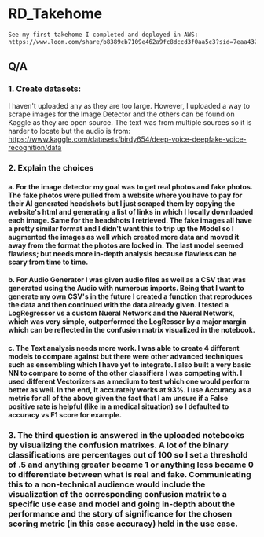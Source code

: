 # RD_Takehome

```bash
See my first takehome I completed and deployed in AWS:
https://www.loom.com/share/b8389cb7109e462a9fc8dccd3f0aa5c3?sid=7eaa432e-ab42-49fe-897c-1960d564a36f
```
## Q/A

### 1. Create datasets:
   I haven't uploaded any as they are too large. However, I uploaded a way to scrape images for the Image Detector and the others can be found on Kaggle as they are open source. The text was from multiple sources so it is harder to locate but the audio is from: https://www.kaggle.com/datasets/birdy654/deep-voice-deepfake-voice-recognition/data

### 2. Explain the choices
#### a. For the image detector my goal was to get real photos and fake photos. The fake photos were pulled from a website where you have to pay for their AI generated headshots but I just scraped them by copying the website's html and generating a list of links in which I locally downloaded each image. Same for the headshots I retrieved. The fake images all have a pretty similar format and I didn't want this to trip up the Model so I augmented the images as well which created more data and moved it away from the format the photos are locked in. The last model seemed flawless; but needs more in-depth analysis because flawless can be scary from time to time. 
#### b. For Audio Generator I was given audio files as well as a CSV that was generated using the Audio with numerous imports. Being that I want to generate my own CSV's in the future I created a function that reproduces the data and then continued with the data already given. I tested a LogRegressor vs a custom Nueral Network and the Nueral Network, which was very simple, outperformed the LogRessor by a major margin which can be reflected in the confusion matrix visualized in the notebook. 
#### c. The Text analysis needs more work. I was able to create 4 different models to compare against but there were other advanced techniques such as ensembling which I have yet to integrate. I also built a very basic NN to compare to some of the other classifiers I was competing with. I used different Vectorizers as a medium to test which one would perform better as well. In the end, It accurately works at 93%. I use Accuracy as a metric for all of the above given the fact that I am unsure if a False positive rate is helpful (like in a medical situation) so I defaulted to accuracy vs F1 score for example. 
### 3. The third question is answered in the uploaded notebooks by visualizing the confusion matrixes. A lot of the binary classifications are percentages out of 100 so I set a threshold of .5 and anything greater became 1 or anything less became 0 to differentiate between what is real and fake. Communicating this to a non-technical audience would include the visualization of the corresponding confusion matrix to a specific use case and model and going in-depth about the performance and the story of significance for the chosen scoring metric (in this case accuracy) held in the use case. 
